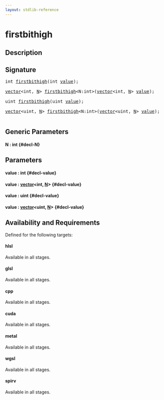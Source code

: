 ```yaml
---
layout: stdlib-reference
---
```


# firstbithigh

## Description





## Signature 

<pre>
int <a href="/stdlib-reference/global-decls/firstbithigh">firstbithigh</a>(int <a href="/stdlib-reference/global-decls/firstbithigh#decl-value" class="code_param">value</a>);

<a href="/stdlib-reference/types/vector/index">vector</a>&lt;int, <a href="/stdlib-reference/types/vector/index#decl-N" class="code_var">N</a>&gt; <a href="/stdlib-reference/global-decls/firstbithigh">firstbithigh</a>&lt;N:int&gt;(<a href="/stdlib-reference/types/vector/index">vector</a>&lt;int, <a href="/stdlib-reference/types/vector/index#decl-N" class="code_var">N</a>&gt; <a href="/stdlib-reference/global-decls/firstbithigh#decl-value" class="code_param">value</a>);

uint <a href="/stdlib-reference/global-decls/firstbithigh">firstbithigh</a>(uint <a href="/stdlib-reference/global-decls/firstbithigh#decl-value" class="code_param">value</a>);

<a href="/stdlib-reference/types/vector/index">vector</a>&lt;uint, <a href="/stdlib-reference/types/vector/index#decl-N" class="code_var">N</a>&gt; <a href="/stdlib-reference/global-decls/firstbithigh">firstbithigh</a>&lt;N:int&gt;(<a href="/stdlib-reference/types/vector/index">vector</a>&lt;uint, <a href="/stdlib-reference/types/vector/index#decl-N" class="code_var">N</a>&gt; <a href="/stdlib-reference/global-decls/firstbithigh#decl-value" class="code_param">value</a>);

</pre>

## Generic Parameters

#### N  : int {#decl-N}

## Parameters

#### value  : int {#decl-value}
#### value  : [vector](/stdlib-reference/types/vector/index)\<int, [N](/stdlib-reference/types/vector/index#decl-N)\> {#decl-value}
#### value  : uint {#decl-value}
#### value  : [vector](/stdlib-reference/types/vector/index)\<uint, [N](/stdlib-reference/types/vector/index#decl-N)\> {#decl-value}

## Availability and Requirements

Defined for the following targets:

#### hlsl
Available in all stages.

#### glsl
Available in all stages.

#### cpp
Available in all stages.

#### cuda
Available in all stages.

#### metal
Available in all stages.

#### wgsl
Available in all stages.

#### spirv
Available in all stages.



